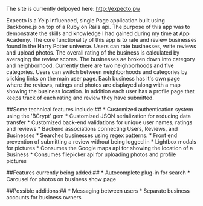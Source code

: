 
The site is currently delpoyed here: http://expecto.pw

Expecto is a Yelp influenced, single Page application built using Backbone.js on top of a Ruby on Rails api. The purpose of this app was to demonstrate the skills and knowledge I had gained during my time at App Academy. The core functionality of this app is to rate and review businesses found in the Harry Potter universe. Users can rate businesses, write reviews and upload photos. The overall rating of the business is calculated by averaging the review scores. The businesses ae broken down into category and neighborhood. Currently there are two neighborhoods and five categories. Users can switch between neighborhoods and categories by clicking links on the main user page. Each business has it's own page where the reviews, ratings and photos are displayed along with a map showing the business location. In addition each user has a profile page that keeps track of each rating and review they have submitted.

##Some technical features include:##
	* Customized authentication system using the 'BCrypt' gem
	* Customized JSON serialization for reducing data transfer
	* Customized back-end validations for unique user names, ratings and reviews
	* Backend associations connecting Users, Reviews, and Businesses
	* Searches businesses using regex patterns.
	* Front end prevention of submitting a review without being logged in
	* Lightbox modals for pictures
	* Consumes the Google maps api for showing the location of a Business
	* Consumes filepicker api for uploading photos and profile pictures


##Features currently being added:##
	* Autocomplete plug-in for search
	* Carousel for photos on business show page

##Possible additions:##
	* Messaging between users
	* Separate business accounts for business owners

